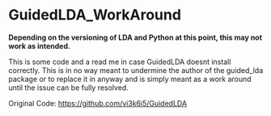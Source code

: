 # GuidedLDA_WorkAround

**Depending on the versioning of LDA and Python at this point, this may not work as intended.**

This is some code and a read me in case GuidedLDA doesnt install correctly.   This is in no way meant to undermine the author of the guided_lda package or to replace it in anyway and is  simply meant as a work around until the issue can be fully resolved.


Original Code: https://github.com/vi3k6i5/GuidedLDA
